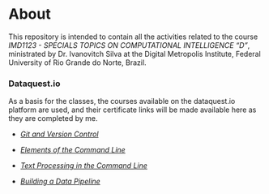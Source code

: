# About
This repository is intended to contain all the activities related to the course *IMD1123 - SPECIALS TOPICS ON COMPUTATIONAL INTELLIGENCE “D”*, ministrated by Dr. Ivanovitch Silva at the Digital Metropolis Institute, Federal University of Rio Grande do Norte, Brazil.

### Dataquest.io
As a basis for the classes, the courses available on the dataquest.io platform are used, and their certificate links will be made available here as they are completed by me.

- [*Git and Version Control*](https://app.dataquest.io/view_cert/00Q9D2D8DGXCRDID9HRT)

- [*Elements of the Command Line*](https://app.dataquest.io/view_cert/KRNATTPB9C985H2VJUC2)

- [*Text Processing in the Command Line*](https://app.dataquest.io/view_cert/TVH68CWYRWKA5373SC1Z)

- [*Building a Data Pipeline*](https://app.dataquest.io/view_cert/5CFC4WPL6D4PS2KH30ZS)
